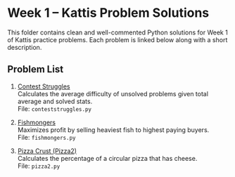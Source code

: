 # Week 1 – Kattis Problem Solutions

This folder contains clean and well-commented Python solutions for Week 1 of Kattis practice problems. Each problem is linked below along with a short description.

## Problem List

1. [Contest Struggles](https://open.kattis.com/contests/bvbbx5/problems/conteststruggles)  
   Calculates the average difficulty of unsolved problems given total average and solved stats.  
   File: `conteststruggles.py`

2. [Fishmongers](https://open.kattis.com/contests/ncvy89/problems/fishmongers)  
   Maximizes profit by selling heaviest fish to highest paying buyers.  
   File: `fishmongers.py`

3. [Pizza Crust (Pizza2)](https://open.kattis.com/contests/v536ah/problems/pizza2)  
   Calculates the percentage of a circular pizza that has cheese.  
   File: `pizza2.py`


